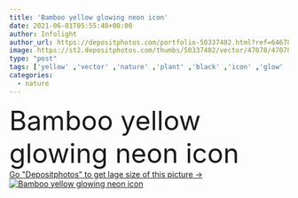 ```yaml
---
title: 'Bamboo yellow glowing neon icon'
date: 2021-06-01T05:55:48+00:00
author: Infolight
author_url: https://depositphotos.com/portfolio-50337402.html?ref=64678756
image: https://st2.depositphotos.com/thumbs/50337402/vector/47078/470786902/api_thumb_450.jpg?forcejpeg=true
type: "post"
tags: ['yellow' ,'vector' ,'nature' ,'plant' ,'black' ,'icon' ,'glow' ,'botanical' ,'japan' ,'logo' ,'bamboo' ,'neon' ,'eps' ,'premium' ]
categories: 
  - nature
---
```

<div aling="center">
            <font size="60"> Bamboo yellow glowing neon icon</font>   
</div>
<div>
    <a href='https://st2.depositphotos.com/thumbs/50337402/vector/47078/470786902/api_thumb_450.jpg?forcejpeg=true?ref=64678756' target=_blank > Go "Depositphotos" to get lage size of this picture ->
        <img href='https://st2.depositphotos.com/thumbs/50337402/vector/47078/470786902/api_thumb_450.jpg?forcejpeg=true?ref=64678756' src='https://st2.depositphotos.com/50337402/47078/v/950/depositphotos_470786902-stock-illustration-bamboo-yellow-glowing-neon-icon.jpg?forcejpeg=true' alt='Bamboo yellow glowing neon icon' >
    </a>
</div>
